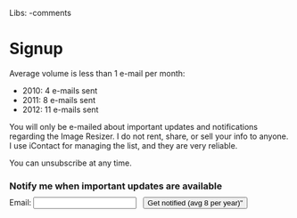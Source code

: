 Libs: -comments

# Signup

Average volume is less than 1 e-mail per month:

* 2010: 4 e-mails sent
* 2011: 8 e-mails sent
* 2012: 11 e-mails sent

You will only be e-mailed about important updates and notifications regarding the Image Resizer. I do not rent, share, or sell your info to anyone. I use iContact for managing the list, and they are very reliable.

You can unsubscribe at any time.

<form method="post" action="https://app.icontact.com/icp/signup.php" name="icpsignup" id="icpsignup2612" accept-charset="UTF-8" onsubmit="return verifyRequired2612();" >
<input type="hidden" name="redirect" value="http://imageresizing.net/newsletter/thankyou" />
<input type="hidden" name="errorredirect" value="http://www.icontact.com/www/signup/error.html" />
<h3 style="margin-bottom:0"> Notify me when important updates are available</h3>
<p style="margin-top:10px">Email: <input type="text" name="fields_email"/> &nbsp; <button class="btn btn-primary" type="submit" name="Submit">Get notified (avg 8 per year)"</button></p>
<input type="hidden" name="listid" value="29803"/><input type="hidden" name="specialid:29803" value="LH6H"/><input type="hidden" name="clientid" value="905228"/><input type="hidden" name="formid" value="2612"/><input type="hidden" name="reallistid" value="1"/><input type="hidden" name="doubleopt" value="0"/> 
</form>
